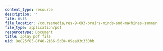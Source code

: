 ```yaml
---
content_type: resource
description: ''
file: null
file_location: /coursemedia/res-9-003-brains-minds-and-machines-summer-course-summer-2015/8e825f838f4021665d3809ea93c330bb_lv3kGg-eRa0.pdf
file_type: application/pdf
resourcetype: Document
title: 3play pdf file
uid: 8e825f83-8f40-2166-5d38-09ea93c330bb
---
```

